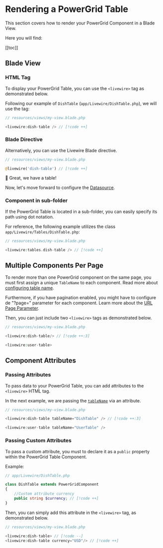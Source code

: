 # Rendering a PowerGrid Table

This section covers how to render your PowerGrid Component in a Blade View.

Here you will find:

[[toc]]

## Blade View

### HTML Tag

To display your PowerGrid Table, you can use the `<livewire>` tag as demonstrated below.

Following our example of `DishTable` (`app/Livewire/DishTable.php`), we will use the tag:

```php
// resources/views/my-view.blade.php

<livewire:dish-table /> // [!code ++]
```

### Blade Directive

Alternatively, you can use the Livewire Blade directive.

```php
// resources/views/my-view.blade.php

@livewire('dish-table') // [!code ++]
```

<div class="success custom-block">
  <p class="custom-block-title">🎉 Great, we have a table!</p>
  <p>Now, let's move forward to configure the <a href="/table-component/data-source.html">Datasource</a>.</p>
</div>

### Component in sub-folder

If the PowerGrid Table is located in a sub-folder, you can easily specify its path using dot notation.

For reference, the following example utilizes the class `app/Livewire/Tables/DishTable.php`:

```php
// resources/views/my-view.blade.php

<livewire:tables.dish-table /> // [!code ++]
```

## Multiple Components Per Page

To render more than one PowerGrid component on the same page, you must first assign a unique `TableName` to each component. Read more about [configuring table name](/table-component/component-configuration.html#table-name).

Furthermore, if you have pagination enabled, you might have to configure de "?page=" parameter for each component. Learn more about the [URL Page Parameter](/table-features/pagination.html#url-page-parameter).

Then, you can just include two `<livewire>` tags as demonstrated below.

```php
// resources/views/my-view.blade.php

<livewire:dish-table/> // [!code ++:3]

<livewire:user-table>
```

## Component Attributes

### Passing Attributes

To pass data to your PowerGrid Table, you can add attributes to the `<livewire>` HTML tag.

In the next example, we are passing the [`tableName`](/table-component/component-configuration.html#table-name) via an attribute.

```php
// resources/views/my-view.blade.php

<livewire:dish-table tableName="DishTable" /> // [!code ++:3]

<livewire:user-table tableName="UserTable" />
```

### Passing Custom Attributes

To pass a custom attribute, you must to declare it as a `public` property within the PowerGrid Table Component.

Example:

```php
// app/Livewire/DishTable.php

class DishTable extends PowerGridComponent
{
    //Custom attribute currency
    public string $currency; // [!code ++]
}
```

Then, you can simply add this attribute in the `<livewire>` tag, as demonstrated below.

```php
// resources/views/my-view.blade.php

<livewire:dish-table> // [!code --]
<livewire:dish-table currency="USD"/> // [!code ++]
```
